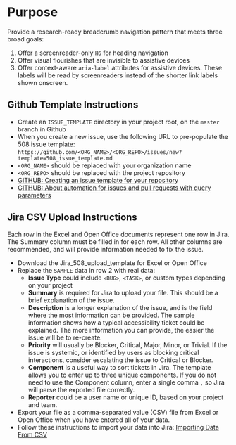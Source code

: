 # Purpose

Provide a research-ready breadcrumb navigation pattern that meets three broad goals:

1. Offer a screenreader-only `H6` for heading navigation
2. Offer visual flourishes that are invisible to assistive devices
3. Offer context-aware `aria-label` attributes for assistive devices. These labels will be read by screenreaders instead of the shorter link labels shown onscreen.

## Github Template Instructions

* Create an `ISSUE_TEMPLATE` directory in your project root, on the `master` branch in Github
* When you create a new issue, use the following URL to pre-populate the 508 issue template: `https://github.com/<ORG_NAME>/<ORG_REPO>/issues/new?template=508_issue_template.md`
* `<ORG_NAME>` should be replaced with your organization name
* `<ORG_REPO>` should be replaced with the project repository
* [GITHUB: Creating an issue template for your repository](https://help.github.com/articles/creating-an-issue-template-for-your-repository/)
* [GITHUB: About automation for issues and pull requests with query parameters](https://help.github.com/articles/about-automation-for-issues-and-pull-requests-with-query-parameters/)

## Jira CSV Upload Instructions

Each row in the Excel and Open Office documents represent one row in Jira. The Summary column must be filled in for each row. All other columns are recommended, and will provide information needed to fix the issue.

* Download the Jira_508_upload_template for Excel or Open Office
* Replace the `SAMPLE` data in row 2 with real data:
  * **Issue Type** could include `<BUG>`, `<TASK>`, or custom types depending on your project
  * **Summary** is required for Jira to upload your file. This should be a brief explanation of the issue.
  * **Description** is a longer explanation of the issue, and is the field where the most information can be provided. The sample information shows how a typical accessibility ticket could be explained. The more information you can provide, the easier the issue will be to re-create.
  * **Priority** will usually be Blocker, Critical, Major, Minor, or Trivial. If the issue is systemic, or identified by users as blocking critical interactions, consider escalating the issue to Critical or Blocker.
  * **Component** is a useful way to sort tickets in Jira. The template allows you to enter up to three unique components. If you do not need to use the Component column, enter a single comma `,` so Jira will parse the exported file correctly.
  * **Reporter** could be a user name or unique ID, based on your project and team.
* Export your file as a comma-separated value (CSV) file from Excel or Open Office when you have entered all of your data.
* Follow these instructions to import your data into Jira: [Importing Data From CSV](https://confluence.atlassian.com/adminjiracloud/importing-data-from-csv-776636762.html#ImportingdatafromCSV-jirafieldtips)
